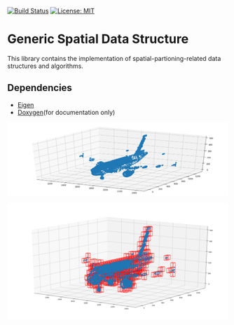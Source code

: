 [![Build Status](https://travis-ci.org/xmba15/GenericSpatialDataStructure.svg?branch=master)](https://travis-ci.org/xmba15/GenericSpatialDataStructure/builds)
[![License: MIT](https://img.shields.io/badge/License-MIT-yellow.svg)](https://opensource.org/licenses/MIT)

# Generic Spatial Data Structure

This library contains the implementation of spatial-partioning-related data structures and algorithms.

## Dependencies ##
- [Eigen](http://eigen.tuxfamily.org)
- [Doxygen](http://www.doxygen.nl/index.html)(for documentation only)


![Point Cloud Visualization With Matplotlibcpp](./docs/images/easy_jet.png)

![Point Cloud Octree Visualization With Matplotlibcpp](./docs/images/jet_octree_matplotlib.png)
